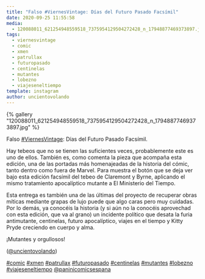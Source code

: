 ```yaml
---
title: "Falso #ViernesVintage: Días del Futuro Pasado Facsímil"
date: 2020-09-25 11:55:58
media: 
  - 120088011_621254948559518_7375954129504272428_n_17948877469373897.jpg
tags: 
  - viernesvintage
  - comic
  - xmen
  - patrullax
  - futuropasado
  - centinelas
  - mutantes
  - lobezno
  - viajeseneltiempo
template: instagram
author: uncientovolando
---
```


{% gallery "120088011_621254948559518_7375954129504272428_n_17948877469373897.jpg" %}

Falso [#ViernesVintage](/etiquetas/viernesvintage): Días del Futuro Pasado Facsímil.

Hay tebeos que no se tienen las suficientes veces, probablemente este es uno de ellos. También es, como comenta la pieza que acompaña esta edición, una de las portadas más homenajeadas de la historia del cómic, tanto dentro como fuera de Marvel. Para muestra el botón que se deja ver bajo esta edición facsímil del tebeo de Claremont y Byrne, aplicando el mismo tratamiento apocalíptico mutante a El Ministerio del Tiempo.

Esta entrega es también una de las últimas del proyecto de recuperar obras míticas mediante grapas de lujo puede que algo caras pero muy cuidadas. Por lo demás, ya conocéis la historia (y si aún no la conocéis aprovechad con esta edición, que va al grano) un incidente político que desata la furia antimutante, centinelas, futuro apocalíptico, viajes en el tiempo y Kitty Pryde creciendo en cuerpo y alma.

¡Mutantes y orgullosos!

([@uncientovolando](https://instagram.com/uncientovolando))

[#comic](/etiquetas/comic) [#xmen](/etiquetas/xmen) [#patrullax](/etiquetas/patrullax) [#futuropasado](/etiquetas/futuropasado) [#centinelas](/etiquetas/centinelas) [#mutantes](/etiquetas/mutantes) [#lobezno](/etiquetas/lobezno) [#viajeseneltiempo](/etiquetas/viajeseneltiempo) [@paninicomicsespana](https://instagram.com/paninicomicsespana)
